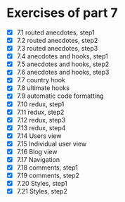 # Exercises of part 7

- [x] 7.1 routed anecdotes, step1
- [x] 7.2 routed anecdotes, step2
- [x] 7.3 routed anecdotes, step3
- [x] 7.4 anecdotes and hooks, step1
- [x] 7.5 anecdotes and hooks, step2
- [x] 7.6 anecdotes and hooks, step3
- [x] 7.7 country hook
- [x] 7.8 ultimate hooks
- [x] 7.9 automatic code formatting
- [x] 7.10 redux, step1
- [x] 7.11 redux, step2
- [x] 7.12 redux, step3
- [x] 7.13 redux, step4
- [x] 7.14 Users view
- [x] 7.15 Individual user view
- [x] 7.16 Blog view
- [x] 7.17 Navigation
- [x] 7.18 comments, step1
- [x] 7.19 comments, step2
- [x] 7.20 Styles, step1
- [x] 7.21 Styles, step2